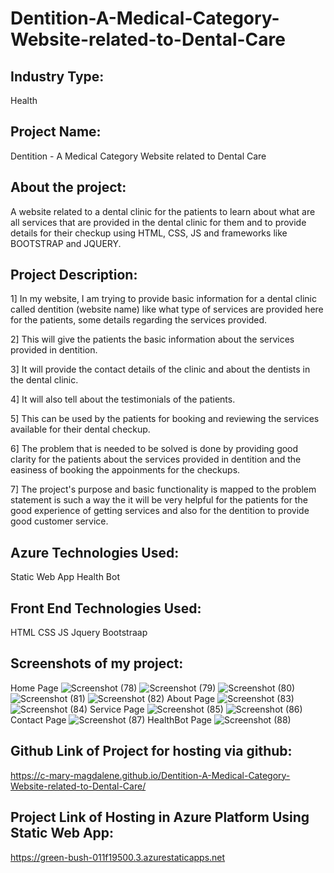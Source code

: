 # Dentition-A-Medical-Category-Website-related-to-Dental-Care
## Industry Type:
Health
## Project Name:
Dentition - A Medical Category Website related to Dental Care
## About the project:
A website related to a dental clinic for the patients to learn about what are all services that are provided in the dental clinic for them and to provide details for their checkup using HTML, CSS, JS and frameworks like BOOTSTRAP and JQUERY.
## Project Description:
1] In my website, I am trying to provide basic information for a dental clinic called dentition
(website name) like what type of services are provided here for the patients, some details regarding the services provided. 

2] This will give the patients the basic information about the services provided in dentition. 

3] It will provide the contact details of the clinic and about the dentists in the dental clinic.

4] It will also tell about the testimonials of the patients. 

5] This can be used by the patients for booking and reviewing the services available for their dental checkup.

6] The problem that is needed to be solved is done by providing good clarity for the patients about the services provided in dentition and the easiness of booking the appoinments for the checkups.

7] The project's purpose and basic functionality is mapped to the problem statement is such a way the it will be very helpful for the patients for the good experience of getting services and also for the dentition to provide good customer service.
## Azure Technologies Used:
Static Web App
Health Bot
## Front End Technologies Used:
HTML
CSS
JS
Jquery
Bootstraap
## Screenshots of my project:
Home Page
![Screenshot (78)](https://github.com/C-Mary-Magdalene/Dentition-A-Medical-Category-Website-related-to-Dental-Care/assets/85544574/889587ae-a12c-4144-baa7-56bf54099968)
![Screenshot (79)](https://github.com/C-Mary-Magdalene/Dentition-A-Medical-Category-Website-related-to-Dental-Care/assets/85544574/2533ac8d-8bb2-4916-8edc-cec8b017a30f)
![Screenshot (80)](https://github.com/C-Mary-Magdalene/Dentition-A-Medical-Category-Website-related-to-Dental-Care/assets/85544574/04885c40-62ba-445c-bee8-fbee27cc408d)
![Screenshot (81)](https://github.com/C-Mary-Magdalene/Dentition-A-Medical-Category-Website-related-to-Dental-Care/assets/85544574/2b41b80c-b16a-402a-929a-26058d73ae16)
![Screenshot (82)](https://github.com/C-Mary-Magdalene/Dentition-A-Medical-Category-Website-related-to-Dental-Care/assets/85544574/a9e91033-e90e-4213-9aa2-72bb20047155)
About Page
![Screenshot (83)](https://github.com/C-Mary-Magdalene/Dentition-A-Medical-Category-Website-related-to-Dental-Care/assets/85544574/fea1aa02-f8cb-46b9-acd8-bab4ee4fef77)
![Screenshot (84)](https://github.com/C-Mary-Magdalene/Dentition-A-Medical-Category-Website-related-to-Dental-Care/assets/85544574/9d1dd6a0-4477-4fec-baca-6ce45d13b303)
Service Page
![Screenshot (85)](https://github.com/C-Mary-Magdalene/Dentition-A-Medical-Category-Website-related-to-Dental-Care/assets/85544574/5959c494-b7f6-4fdf-916b-6d098d4befc2)
![Screenshot (86)](https://github.com/C-Mary-Magdalene/Dentition-A-Medical-Category-Website-related-to-Dental-Care/assets/85544574/098920f7-8358-4dcc-9735-2d279ed8bce6)
Contact Page
![Screenshot (87)](https://github.com/C-Mary-Magdalene/Dentition-A-Medical-Category-Website-related-to-Dental-Care/assets/85544574/13337ea0-774d-4111-9255-fbe73d173c51)
HealthBot Page
![Screenshot (88)](https://github.com/C-Mary-Magdalene/Dentition-A-Medical-Category-Website-related-to-Dental-Care/assets/85544574/9c7f8c44-d1a5-4db8-b7e7-2b7fd54a7ba3)
## Github Link of Project for hosting via github:
https://c-mary-magdalene.github.io/Dentition-A-Medical-Category-Website-related-to-Dental-Care/
## Project Link of Hosting in Azure Platform Using Static Web App:
https://green-bush-011f19500.3.azurestaticapps.net








